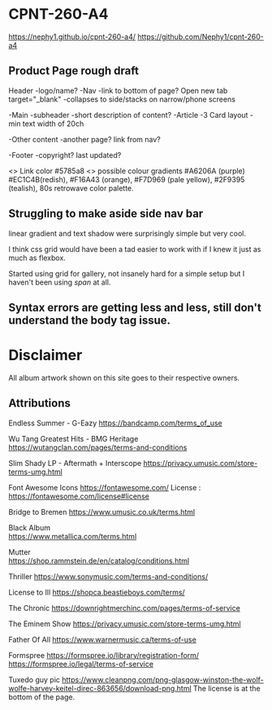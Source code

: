 # CPNT-260-A4 
https://nephy1.github.io/cpnt-260-a4/
https://github.com/Nephy1/cpnt-260-a4

## Product Page rough draft

Header
  -logo/name?
  -Nav
    -link to bottom of page? Open new tab target="_blank"
    -collapses to side/stacks on narrow/phone screens

-Main
  -subheader
  -short description of content?
-Article
  -3 Card layout
  -min text width of 20ch

-Other content
  -another page? link from nav?

-Footer
  -copyright? last updated?


<> Link color #5785a8
<> possible colour gradients #A6206A (purple) #EC1C4B(redish), #F16A43 (orange), #F7D969 (pale yellow), #2F9395 (tealish), 80s retrowave color palette.

## Struggling to make aside side nav bar
linear gradient and text shadow were surprisingly simple but very cool.

I think css grid would have been a tad easier to work with if I knew it just as much as flexbox.
 
 Started using grid for gallery, not insanely hard for a simple setup but I haven't been using *span* at all.

## Syntax errors are getting less and less, still don't understand the body tag issue.



# Disclaimer
All album artwork shown on this site goes to their respective owners. 

## Attributions

Endless Summer - G-Eazy
https://bandcamp.com/terms_of_use

Wu Tang Greatest Hits - BMG Heritage
https://wutangclan.com/pages/terms-and-conditions

Slim Shady LP - Aftermath + Interscope
https://privacy.umusic.com/store-terms-umg.html

Font Awesome Icons 
https://fontawesome.com/
License : https://fontawesome.com/license#license

Bridge to Bremen 
https://www.umusic.co.uk/terms.html

Black Album  
https://www.metallica.com/terms.html

Mutter  
https://shop.rammstein.de/en/catalog/conditions.html

Thriller 
https://www.sonymusic.com/terms-and-conditions/

License to Ill 
https://shopca.beastieboys.com/terms/

The Chronic
https://downrightmerchinc.com/pages/terms-of-service

The Eminem Show
https://privacy.umusic.com/store-terms-umg.html

Father Of All
https://www.warnermusic.ca/terms-of-use

Formspree
https://formspree.io/library/registration-form/
https://formspree.io/legal/terms-of-service

Tuxedo guy pic
https://www.cleanpng.com/png-glasgow-winston-the-wolf-wolfe-harvey-keitel-direc-863656/download-png.html 
The license is at the bottom of the page.

